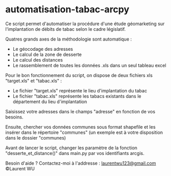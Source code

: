 # automatisation-tabac-arcpy

Ce script permet d'automatiser la procédure d'une étude géomarketing sur l'implantation de débits de tabac selon le cadre législatif.

Quatres grands axes de la méthodologie sont automatique :
  - Le géocodage des adresses 
  - Le calcul de la zone de desserte
  - Le calcul des distances 
  - Le rassemblement de toutes les données .xls dans un seul tableau excel
  
Pour le bon fonctionnement du script, on dispose de deux fichiers xls "target.xls" et "tabac.xls" :
  - Le fichier "target.xls" représente le lieu d'implantation du tabac
  - Le fichier "tabac.xls" représente les tabacs existants dans le département du lieu d'implantation
  
Saisissez votre adresses dans le champs "adresse" en fonction de vos besoins. 

Ensuite, chercher vos données communes sous format shapefile et les insérer dans le répertoire "communes"
(un exemple est à votre disposition dans le dossier "communes)

Avant de lancer le script, changer les paramètre de la fonction "desserte_et_distance()" dans main.py par vos identifiants arcgis.

Besoin d'aide ? Contactez-moi à l'addresse : laurentwu123@gmail.com
©Laurent WU
